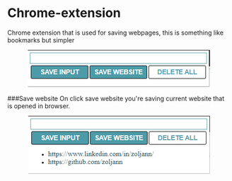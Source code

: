 # Chrome-extension

Chrome extension that is used for saving webpages, this is something like bookmarks but simpler 

<p align="center">
  <img src="./images/screen2.png" />
</p>

###Save website
On click save website you're saving current website that is opened in browser.
<p align="center">
  <img src="./images/screen1.png" />
</p>
